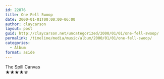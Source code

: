 ```yaml
---
id: 22876
title: One Fell Swoop
date: 2000-01-01T00:00:00-06:00
author: claycarson
layout: post
guid: http://claycarson.net/uncategorized/2000/01/01/one-fell-swoop/
permalink: /timeline/media/music/album/2000/01/01/one-fell-swoop/
categories:
  - Album
format: aside
---
```

<div class="media-details"></div>

<div class="media-creator">The Spill Canvas</div>

<div class="media-rating">★★★★☆</div>
